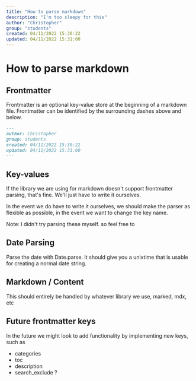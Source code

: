 ```yaml
---
title: "How to parse markdown"
description: "I'm too sleepy for this"
author: "Christopher"
group: "students"
created: 04/11/2022 15:30:22
updated: 04/11/2022 15:31:00
---
```


# How to parse markdown

## Frontmatter

Frontmatter is an optional key-value store at the beginning of a markdown file. Frontmatter can be identified by the surrounding dashes above and below.

```markdown
---
author: Christopher
group: students
created: 04/11/2022 15:30:22
updated: 04/11/2022 15:31:00
---
```

## Key-values

If the library we are using for markdown doesn't support frontmatter parsing, that's fine. We'll just have to write it ourselves.

In the event we do have to write it ourselves, we should make the parser as flexible as possible, in the event we want to change the key name.

Note: I didn't try parsing these myself. so feel free to

## Date Parsing

Parse the date with Date.parse. It should give you a unixtime that is usable for creating a normal date string.

## Markdown / Content

This should entirely be handled by whatever library we use, marked, mdx, etc

## Future frontmatter keys

In the future we might look to add functionality by implementing new keys, such as

- categories
- toc
- description
- search_exclude ?
